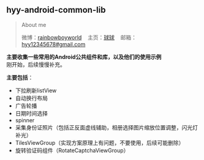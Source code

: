 hyy-android-common-lib
-------------
> About me 
> 
> 微博：<a  href="http://weibo.com/rainbowboyworld" target="_blank">rainbowboyworld</a>&nbsp;&nbsp;&nbsp;&nbsp;主页：<a href="http://hyy12345678.github.io/" target="_blank">球球</a>&nbsp;&nbsp;&nbsp;&nbsp;邮箱：<a title="欢迎邮件与我交流" href="mailto:hyy12345678@gmail.com" target="_blank">hyy12345678#gmail.com</a>&nbsp;&nbsp;&nbsp;&nbsp;

**主要收集一些常用的Android公共组件和库，以及他们的使用示例**  
刚开始，后续慢慢补充。

**主要包括**：

- 下拉刷新listView
- 自动换行布局
- 广告轮播
- 日期时间选择
- spinner
- 采集身份证照片（包括正反面虚线辅助，相册选择图片缩放位置调整，闪光灯补光）
- TilesViewGroup（实现方案原理上有问题，不要使用，后续可能删除）
- 旋转验证码组件（RotateCaptchaViewGroup）


